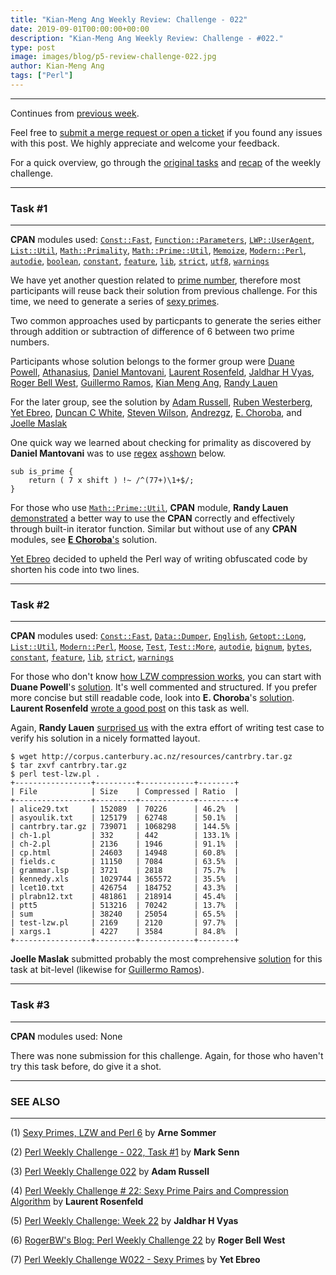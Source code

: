 ```yaml
---
title: "Kian-Meng Ang Weekly Review: Challenge - 022"
date: 2019-09-01T00:00:00+00:00
description: "Kian-Meng Ang Weekly Review: Challenge - #022."
type: post
image: images/blog/p5-review-challenge-022.jpg
author: Kian-Meng Ang
tags: ["Perl"]
---
```

***
Continues from [previous week](/blog/review-challenge-021/).

Feel free to [submit a merge request or open a ticket](https://github.com/manwar/perlweeklychallenge) if you found any issues with this post. We highly appreciate and welcome your feedback.

For a quick overview, go through the [original tasks](/blog/perl-weekly-challenge-022/) and [recap](/blog/recap-challenge-022/) of the weekly challenge.

***
### Task #1
***

**CPAN** modules used: [`Const::Fast`](https://metacpan.org/pod/Const::Fast), [`Function::Parameters`](https://metacpan.org/pod/Function::Parameters), [`LWP::UserAgent`](https://metacpan.org/pod/LWP::UserAgent), [`List::Util`](https://metacpan.org/pod/List::Util), [`Math::Primality`](https://metacpan.org/pod/Math::Primality), [`Math::Prime::Util`](https://metacpan.org/pod/Math::Prime::Util), [`Memoize`](https://metacpan.org/pod/Memoize), [`Modern::Perl`](https://metacpan.org/pod/Modern::Perl), [`autodie`](https://metacpan.org/pod/autodie), [`boolean`](https://metacpan.org/pod/boolean), [`constant`](https://metacpan.org/pod/constant), [`feature`](https://metacpan.org/pod/feature), [`lib`](https://metacpan.org/pod/lib), [`strict`](https://metacpan.org/pod/strict), [`utf8`](https://metacpan.org/pod/utf8), [`warnings`](https://metacpan.org/pod/warnings)

We have yet another question related to [prime number](https://en.wikipedia.org/wiki/Prime_number), therefore most participants will reuse back their solution from previous challenge. For this time, we need to generate a series of [sexy primes](https://en.wikipedia.org/wiki/Sexy_prime).

Two common approaches used by particpants to generate the series either through addition or subtraction of difference of 6 between two prime numbers.

Participants whose solution belongs to the former group were [Duane Powell](https://github.com/manwar/perlweeklychallenge-club/blob/master/challenge-022/duane-powell/perl5/ch-1.pl), [Athanasius](https://github.com/manwar/perlweeklychallenge-club/blob/master/challenge-022/athanasius/perl5/ch-1.pl), [Daniel Mantovani](https://github.com/manwar/perlweeklychallenge-club/blob/master/challenge-022/daniel-mantovani/perl5/ch-1.pl), [Laurent Rosenfeld](https://github.com/manwar/perlweeklychallenge-club/blob/master/challenge-022/laurent-rosenfeld/perl5/ch-1.pl), [Jaldhar H Vyas](https://github.com/manwar/perlweeklychallenge-club/blob/master/challenge-022/jaldhar-h-vyas/perl5/ch-1.pl), [Roger Bell West](https://github.com/manwar/perlweeklychallenge-club/blob/master/challenge-022/roger-bell-west/perl5/ch-1.pl), [Guillermo Ramos](https://github.com/manwar/perlweeklychallenge-club/blob/master/challenge-022/guillermo-ramos/perl5/ch-1.pl), [Kian Meng Ang](https://github.com/manwar/perlweeklychallenge-club/blob/master/challenge-022/kian-meng-ang/perl5/ch-1.pl), [Randy Lauen](https://github.com/manwar/perlweeklychallenge-club/blob/master/challenge-022/randy-lauen/perl5/ch-1.pl)

For the later group, see the solution by [Adam Russell](https://github.com/manwar/perlweeklychallenge-club/blob/master/challenge-022/adam-russell/perl5/ch-1.pl), [Ruben Westerberg](https://github.com/manwar/perlweeklychallenge-club/blob/master/challenge-022/ruben-westerberg/perl5/ch-1.pl), [Yet Ebreo](https://github.com/manwar/perlweeklychallenge-club/blob/master/challenge-022/yet-ebreo/perl5/ch-1.pl), [Duncan C White](https://github.com/manwar/perlweeklychallenge-club/blob/master/challenge-022/duncan-c-white/perl5/ch-1.pl), [Steven Wilson](https://github.com/manwar/perlweeklychallenge-club/blob/master/challenge-022/steven-wilson/perl5/ch-1.pl), [Andrezgz](https://github.com/manwar/perlweeklychallenge-club/blob/master/challenge-022/andrezgz/perl5/ch-1.pl), [E. Choroba](https://github.com/manwar/perlweeklychallenge-club/blob/master/challenge-022/e-choroba/perl5/ch-1.pl), and [Joelle Maslak](https://github.com/manwar/perlweeklychallenge-club/blob/master/challenge-022/joelle-maslak/perl5/ch-1.pl)

One quick way we learned about checking for primality as discovered by **Daniel Mantovani** was to use [regex](https://iluxonchik.github.io/regular-expression-check-if-number-is-prime/) as[shown](https://github.com/manwar/perlweeklychallenge-club/blob/master/challenge-022/daniel-mantovani/perl5/ch-1.pl) below.

    sub is_prime {
        return ( 7 x shift ) !~ /^(77+)\1+$/;
    }

For those who use [`Math::Prime::Util`](https://metacpan.org/pod/Math::Prime::Util), **CPAN** module, **Randy Lauen** [demonstrated](https://github.com/manwar/perlweeklychallenge-club/blob/master/challenge-022/randy-lauen/perl5/ch-1.pl) a better way to use the **CPAN** correctly and effectively through built-in iterator function. Similar but without use of any **CPAN** modules, see [**E Choroba**'s](https://github.com/manwar/perlweeklychallenge-club/blob/master/challenge-022/e-choroba/perl5/ch-1.pl) solution.

[Yet Ebreo](https://github.com/manwar/perlweeklychallenge-club/blob/master/challenge-022/yet-ebreo/perl5/ch-1.pl) decided to upheld the Perl way of writing obfuscated code by shorten his code into two lines.

***
### Task #2
***

**CPAN** modules used: [`Const::Fast`](https://metacpan.org/pod/Const::Fast), [`Data::Dumper`](https://metacpan.org/pod/Data::Dumper), [`English`](https://metacpan.org/pod/English), [`Getopt::Long`](https://metacpan.org/pod/Getopt::Long), [`List::Util`](https://metacpan.org/pod/List::Util), [`Modern::Perl`](https://metacpan.org/pod/Modern::Perl), [`Moose`](https://metacpan.org/pod/Moose), [`Test`](https://metacpan.org/pod/Test), [`Test::More`](https://metacpan.org/pod/Test::More), [`autodie`](https://metacpan.org/pod/autodie), [`bignum`](https://metacpan.org/pod/bignum), [`bytes`](https://metacpan.org/pod/bytes), [`constant`](https://metacpan.org/pod/constant), [`feature`](https://metacpan.org/pod/feature), [`lib`](https://metacpan.org/pod/lib), [`strict`](https://metacpan.org/pod/strict), [`warnings`](https://metacpan.org/pod/warnings)

For those who don't know [how LZW compression works](https://en.wikipedia.org/wiki/Lempel%E2%80%93Ziv%E2%80%93Welch), you can start with **Duane Powell**'s [solution](https://github.com/manwar/perlweeklychallenge-club/blob/master/challenge-022/duane-powell/perl5/ch-2.pl). It's well commented and structured. If you prefer more concise but still readable code, look into **E. Choroba**'s [solution](https://github.com/manwar/perlweeklychallenge-club/blob/master/challenge-022/e-choroba/perl5/ch-2.pl). **Laurent Rosenfeld** [wrote a good post](http://blogs.perl.org/users/laurent_r/2019/08/perl-weekly-challenge-22-sexy-prime-pairs-and-compression-algorithm.html) on this task as well.

Again, **Randy Lauen** [surprised us](https://github.com/manwar/perlweeklychallenge-club/blob/master/challenge-022/randy-lauen/perl5/ch-2.pl) with the extra effort of writing test case to verify his solution in a nicely formatted layout.

    $ wget http://corpus.canterbury.ac.nz/resources/cantrbry.tar.gz
    $ tar zxvf cantrbry.tar.gz
    $ perl test-lzw.pl .
    +-----------------+---------+------------+--------+
    | File            | Size    | Compressed | Ratio  |
    +-----------------+---------+------------+--------+
    | alice29.txt     | 152089  | 70226      | 46.2%  |
    | asyoulik.txt    | 125179  | 62748      | 50.1%  |
    | cantrbry.tar.gz | 739071  | 1068298    | 144.5% |
    | ch-1.pl         | 332     | 442        | 133.1% |
    | ch-2.pl         | 2136    | 1946       | 91.1%  |
    | cp.html         | 24603   | 14948      | 60.8%  |
    | fields.c        | 11150   | 7084       | 63.5%  |
    | grammar.lsp     | 3721    | 2818       | 75.7%  |
    | kennedy.xls     | 1029744 | 365572     | 35.5%  |
    | lcet10.txt      | 426754  | 184752     | 43.3%  |
    | plrabn12.txt    | 481861  | 218914     | 45.4%  |
    | ptt5            | 513216  | 70242      | 13.7%  |
    | sum             | 38240   | 25054      | 65.5%  |
    | test-lzw.pl     | 2169    | 2120       | 97.7%  |
    | xargs.1         | 4227    | 3584       | 84.8%  |
    +-----------------+---------+------------+--------+

**Joelle Maslak** submitted probably the most comprehensive [solution](https://github.com/manwar/perlweeklychallenge-club/blob/master/challenge-022/joelle-maslak/perl5/ch-2.pl) for this task at bit-level (likewise for [Guillermo Ramos](https://github.com/manwar/perlweeklychallenge-club/blob/master/challenge-022/guillermo-ramos/perl5/ch-2.pl)).

***
### Task #3
***

**CPAN** modules used: None

There was none submission for this challenge. Again, for those who haven't try this task before, do give it a shot.

***
### SEE ALSO
***

(1) [Sexy Primes, LZW and Perl 6](https://perl6.eu/prime-lzw.html) by **Arne Sommer**

(2) [Perl Weekly Challenge - 022, Task #1](https://engineering.purdue.edu/~mark/pwc-022-1.pdf) by **Mark Senn**

(3) [Perl Weekly Challenge 022](https://adamcrussell.livejournal.com/7521.html) by **Adam Russell**

(4) [Perl Weekly Challenge # 22: Sexy Prime Pairs and Compression Algorithm](http://blogs.perl.org/users/laurent_r/2019/08/perl-weekly-challenge-22-sexy-prime-pairs-and-compression-algorithm.html) by **Laurent Rosenfeld**

(5) [Perl Weekly Challenge: Week 22](https://www.braincells.com/perl/2019/08/perl_weekly_challenge_week_22.html) by **Jaldhar H Vyas**

(6) [RogerBW's Blog: Perl Weekly Challenge 22](https://blog.firedrake.org/archive/2019/08/Perl_Weekly_Challenge_22.html) by **Roger Bell West**

(7) [Perl Weekly Challenge W022 - Sexy Primes](http://blogs.perl.org/users/yet_ebreo/2019/08/perl-weekly-challenge-w022.html) by **Yet Ebreo**
